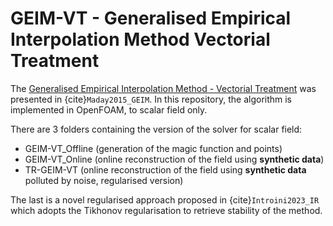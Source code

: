 # GEIM-VT - Generalised Empirical Interpolation Method Vectorial Treatment

The [Generalised Empirical Interpolation Method - Vectorial Treatment](https://link.springer.com/chapter/10.1007/978-88-470-2592-9_13) was presented in {cite}`Maday2015_GEIM`. In this repository, the algorithm is implemented in OpenFOAM, to scalar field only.

There are 3 folders containing the version of the solver for scalar field:

- GEIM-VT_Offline (generation of the magic function and points)
- GEIM-VT_Online (online reconstruction of the field using **synthetic data**)
- TR-GEIM-VT (online reconstruction of the field using **synthetic data** polluted by noise, regularised version)

The last is a novel regularised approach proposed in {cite}`Introini2023_IR` which adopts the Tikhonov regularisation to retrieve stability of the method.